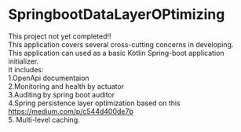 # SpringbootDataLayerOPtimizing
This project not yet completed!!<br />
This application covers several cross-cutting concerns in developing.<br />
This application can used as a basic Kotlin Spring-boot application initializer.<br />
It includes:<br />
  1.OpenApi documentaion <br />
  2.Monitoring and health by actuator <br />
  3.Auditing by spring boot auditor <br />
  4.Spring persistence layer optimization based on this https://medium.com/p/c544d400de7b<br />
  5. Multi-level caching.


